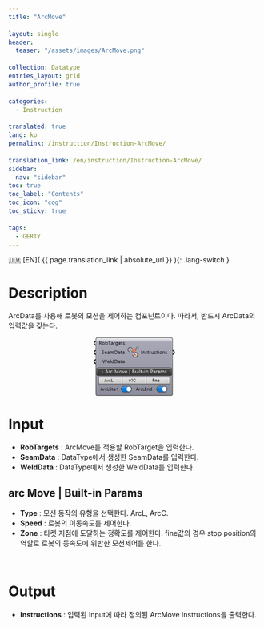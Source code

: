 ```yaml
---
title: "ArcMove"

layout: single
header:
  teaser: "/assets/images/ArcMove.png"

collection: Datatype
entries_layout: grid
author_profile: true

categories:
  - Instruction

translated: true
lang: ko
permalink: /instruction/Instruction-ArcMove/

translation_link: /en/instruction/Instruction-ArcMove/
sidebar:
  nav: "sidebar"
toc: true
toc_label: "Contents"
toc_icon: "cog"
toc_sticky: true

tags: 
  - GERTY
---
```


:us_outlying_islands: [EN]( {{ page.translation_link | absolute_url }} ){: .lang-switch }

# Description

ArcData를 사용해 로봇의 모션을 제어하는 컴포넌트이다. 따라서, 반드시 ArcData의 입력값을 갖는다.

<p align="center">  <img src="/assets/images/ArcMove.png" align="center" width="32%"></p>

# Input

* **RobTargets** : ArcMove를 적용할 RobTarget을 입력한다.
* **SeamData** : DataType에서 생성한 SeamData를 입력한다.
* **WeldData** : DataType에서 생성한 WeldData를 입력한다.

## arc Move | Built-in Params

* **Type** : 모션 동작의 유형을 선택한다. ArcL, ArcC.
* **Speed** : 로봇의 이동속도를 제어한다.
* **Zone** : 타켓 지점에 도달하는 정확도를 제어한다. fine값의 경우 stop position의 역할로 로봇의 등속도에 위반한 모션제어를 한다.
<br>

# Output

* **Instructions** : 입력된 Input에 따라 정의된 ArcMove Instructions을 출력한다.
